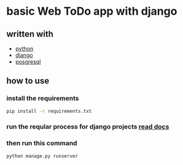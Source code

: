 # basic Web ToDo app with django

## written with

- [python](https://www.python.org)
- [django](https://www.djangoproject.com)
- [posgresql](https://www.postgresql.org/)

## how to use

### install the requirements
```bash
pip install -r requirements.txt
```


### run the reqular process for django projects [read docs](https://www.djangoproject.com/start)


### then run this command
```bash
python manage.py runserver
```